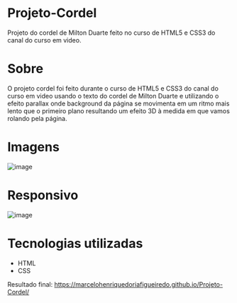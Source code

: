 # Projeto-Cordel
Projeto do cordel de Milton Duarte feito no curso de HTML5 e CSS3 do canal do curso em video.

# Sobre
O projeto cordel foi feito durante o curso de HTML5 e CSS3 do canal do curso em video usando o texto do cordel de Milton Duarte e utilizando o efeito parallax onde 
background da página se movimenta em um ritmo mais lento que o primeiro plano resultando um efeito 3D à medida em que vamos rolando pela página.

# Imagens
![image](https://user-images.githubusercontent.com/68343463/156764981-459f5558-b2b3-4b97-b6e4-644a7276bf29.png)

# Responsivo
![image](https://user-images.githubusercontent.com/68343463/156765096-ae0662d2-5a4d-4e4d-9537-0f65623065f7.png)

# Tecnologias utilizadas
* HTML
* CSS

Resultado final: https://marcelohenriquedoriafigueiredo.github.io/Projeto-Cordel/
